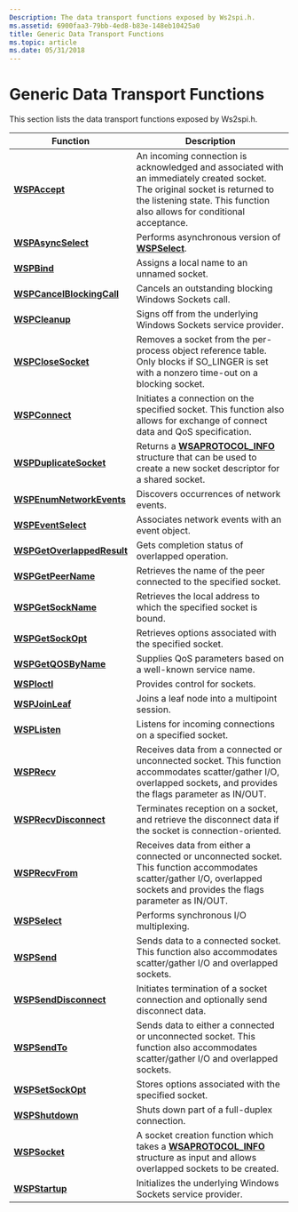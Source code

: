 ```yaml
---
Description: The data transport functions exposed by Ws2spi.h.
ms.assetid: 6900faa3-79bb-4ed8-b83e-148eb10425a0
title: Generic Data Transport Functions
ms.topic: article
ms.date: 05/31/2018
---
```


# Generic Data Transport Functions

This section lists the data transport functions exposed by Ws2spi.h.



| Function                                                   | Description                                                                                                                                                                                             |
|------------------------------------------------------------|---------------------------------------------------------------------------------------------------------------------------------------------------------------------------------------------------------|
| [**WSPAccept**](/windows/desktop/api/Ws2spi/nc-ws2spi-lpwspaccept)                           | An incoming connection is acknowledged and associated with an immediately created socket. The original socket is returned to the listening state. This function also allows for conditional acceptance. |
| [**WSPAsyncSelect**](https://msdn.microsoft.com/library/ms742267(v=VS.85).aspx)                 | Performs asynchronous version of [**WSPSelect**](https://msdn.microsoft.com/library/ms742289(v=VS.85).aspx).                                                                                                                                      |
| [**WSPBind**](https://msdn.microsoft.com/library/ms742268(v=VS.85).aspx)                               | Assigns a local name to an unnamed socket.                                                                                                                                                              |
| [**WSPCancelBlockingCall**](https://msdn.microsoft.com/library/ms742269(v=VS.85).aspx)   | Cancels an outstanding blocking Windows Sockets call.                                                                                                                                                   |
| [**WSPCleanup**](https://msdn.microsoft.com/library/ms742270(v=VS.85).aspx)                         | Signs off from the underlying Windows Sockets service provider.                                                                                                                                         |
| [**WSPCloseSocket**](https://msdn.microsoft.com/library/ms742271(v=VS.85).aspx)                 | Removes a socket from the per-process object reference table. Only blocks if SO\_LINGER is set with a nonzero time-out on a blocking socket.                                                            |
| [**WSPConnect**](https://msdn.microsoft.com/library/ms742272(v=VS.85).aspx)                         | Initiates a connection on the specified socket. This function also allows for exchange of connect data and QoS specification.                                                                           |
| [**WSPDuplicateSocket**](https://msdn.microsoft.com/library/ms742274(v=VS.85).aspx)         | Returns a [**WSAPROTOCOL\_INFO**](https://msdn.microsoft.com/library/ms741675(v=VS.85).aspx) structure that can be used to create a new socket descriptor for a shared socket.                                                             |
| [**WSPEnumNetworkEvents**](https://msdn.microsoft.com/library/ms742275(v=VS.85).aspx)     | Discovers occurrences of network events.                                                                                                                                                                |
| [**WSPEventSelect**](https://msdn.microsoft.com/library/ms742276(v=VS.85).aspx)                 | Associates network events with an event object.                                                                                                                                                         |
| [**WSPGetOverlappedResult**](/windows/desktop/api/Ws2spi/nc-ws2spi-lpwspgetoverlappedresult) | Gets completion status of overlapped operation.                                                                                                                                                         |
| [**WSPGetPeerName**](https://msdn.microsoft.com/library/ms742278(v=VS.85).aspx)                 | Retrieves the name of the peer connected to the specified socket.                                                                                                                                       |
| [**WSPGetSockName**](https://msdn.microsoft.com/library/ms742280(v=VS.85).aspx)                 | Retrieves the local address to which the specified socket is bound.                                                                                                                                     |
| [**WSPGetSockOpt**](https://msdn.microsoft.com/library/ms742281(v=VS.85).aspx)                   | Retrieves options associated with the specified socket.                                                                                                                                                 |
| [**WSPGetQOSByName**](/windows/desktop/api/Ws2spi/nc-ws2spi-lpwspgetqosbyname)               | Supplies QoS parameters based on a well-known service name.                                                                                                                                             |
| [**WSPIoctl**](https://msdn.microsoft.com/library/ms742282(v=VS.85).aspx)                             | Provides control for sockets.                                                                                                                                                                           |
| [**WSPJoinLeaf**](/windows/desktop/api/Ws2spi/nc-ws2spi-lpwspjoinleaf)                       | Joins a leaf node into a multipoint session.                                                                                                                                                            |
| [**WSPListen**](https://msdn.microsoft.com/library/ms742284(v=VS.85).aspx)                           | Listens for incoming connections on a specified socket.                                                                                                                                                 |
| [**WSPRecv**](https://msdn.microsoft.com/library/ms742288(v=VS.85).aspx)                               | Receives data from a connected or unconnected socket. This function accommodates scatter/gather I/O, overlapped sockets, and provides the flags parameter as IN/OUT.                                    |
| [**WSPRecvDisconnect**](https://msdn.microsoft.com/library/ms742285(v=VS.85).aspx)           | Terminates reception on a socket, and retrieve the disconnect data if the socket is connection-oriented.                                                                                                |
| [**WSPRecvFrom**](https://msdn.microsoft.com/library/ms742287(v=VS.85).aspx)                       | Receives data from either a connected or unconnected socket. This function accommodates scatter/gather I/O, overlapped sockets and provides the flags parameter as IN/OUT.                              |
| [**WSPSelect**](https://msdn.microsoft.com/library/ms742289(v=VS.85).aspx)                           | Performs synchronous I/O multiplexing.                                                                                                                                                                  |
| [**WSPSend**](https://msdn.microsoft.com/library/ms742292(v=VS.85).aspx)                               | Sends data to a connected socket. This function also accommodates scatter/gather I/O and overlapped sockets.                                                                                            |
| [**WSPSendDisconnect**](https://msdn.microsoft.com/library/ms742290(v=VS.85).aspx)           | Initiates termination of a socket connection and optionally send disconnect data.                                                                                                                       |
| [**WSPSendTo**](https://msdn.microsoft.com/library/ms742291(v=VS.85).aspx)                           | Sends data to either a connected or unconnected socket. This function also accommodates scatter/gather I/O and overlapped sockets.                                                                      |
| [**WSPSetSockOpt**](https://msdn.microsoft.com/library/ms742293(v=VS.85).aspx)                   | Stores options associated with the specified socket.                                                                                                                                                    |
| [**WSPShutdown**](https://msdn.microsoft.com/library/ms742294(v=VS.85).aspx)                       | Shuts down part of a full-duplex connection.                                                                                                                                                            |
| [**WSPSocket**](/windows/desktop/api/Ws2spi/nc-ws2spi-lpwspsocket)                           | A socket creation function which takes a [**WSAPROTOCOL\_INFO**](https://msdn.microsoft.com/library/ms741675(v=VS.85).aspx) structure as input and allows overlapped sockets to be created.                                                |
| [**WSPStartup**](/windows/desktop/api/Ws2spi/nf-ws2spi-wspstartup)                         | Initializes the underlying Windows Sockets service provider.                                                                                                                                            |



 

 

 



